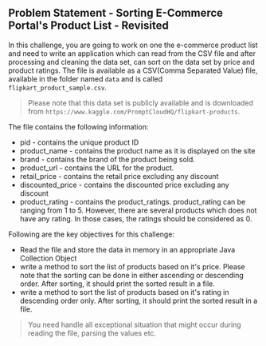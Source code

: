 ## Problem Statement - Sorting E-Commerce Portal's Product List - Revisited

In this challenge, you are going to work on one the e-commerce product list and need to write an application which can read from the CSV file and after processing and cleaning the data set, can sort on the data set by price and product ratings. The file is available as a CSV(Comma 
Separated Value) file, available in the folder named `data` and is called `flipkart_product_sample.csv`.

> Please note that this data set is publicly available and is downloaded from `https://www.kaggle.com/PromptCloudHQ/flipkart-products`.

The file contains the following information:
- pid - contains the unique product ID
- product_name - contains the product name as it is displayed on the site
- brand - contains the brand of the product being sold.
- product_url - contains the URL for the product.
- retail_price - contains the retail price excluding any discount
- discounted_price - contains the discounted price excluding any discount
- product_rating - contains the product_ratings. product_rating can be ranging from 1 to 5. However, there are several products which does not have any rating. In those cases, the ratings should be considered as 0.

Following are the key objectives for this challenge:

- Read the file and store the data in memory in an appropriate Java Collection Object
- write a method to sort the list of products based on it's price. Please note that the sorting can be done in either ascending or descending order. After sorting, it should print the sorted result in a file.
- write a method to sort the list of products based on it's rating in descending order only. After sorting, it should print the sorted result in a file.



> You need handle all exceptional situation that might occur during reading the file,
> parsing the values etc.
